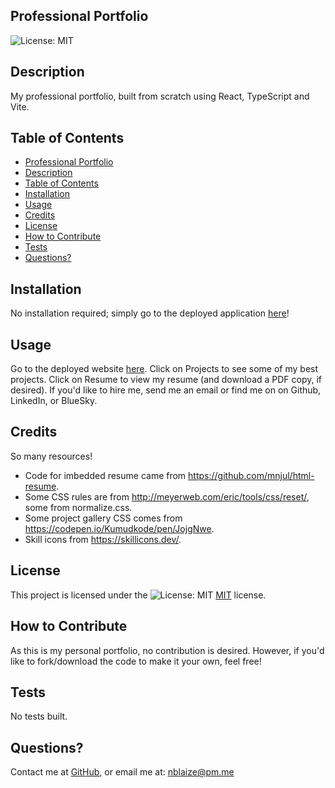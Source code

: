 ## Professional Portfolio
![License: MIT](https://img.shields.io/badge/License-MIT-yellow.svg)

## Description
My professional portfolio, built from scratch using React, TypeScript and Vite.

## Table of Contents
- [Professional Portfolio](#professional-portfolio)
- [Description](#description)
- [Table of Contents](#table-of-contents)
- [Installation](#installation)
- [Usage](#usage)
- [Credits](#credits)
- [License](#license)
- [How to Contribute](#how-to-contribute)
- [Tests](#tests)
- [Questions?](#questions)

## Installation
No installation required; simply  go to the deployed application [here](https://nb-portfolio.onrender.com/)!

## Usage
Go to the deployed website [here](https://nb-portfolio.onrender.com/). Click on Projects to see some of my best projects. Click on Resume to view my resume (and download a PDF copy, if desired). If  you'd like to hire me, send me an email or find me on on Github, LinkedIn, or BlueSky.

## Credits
So many resources!
- Code for imbedded resume came from https://github.com/mnjul/html-resume. 
- Some CSS rules are from http://meyerweb.com/eric/tools/css/reset/, some from normalize.css.
- Some project gallery CSS comes from https://codepen.io/Kumudkode/pen/JojgNwe.
- Skill icons from https://skillicons.dev/.

## License
This project is licensed under the ![License: MIT](https://img.shields.io/badge/License-MIT-yellow.svg) [MIT](https://opensource.org/licenses/MIT) license.

## How to Contribute
As this is my personal portfolio, no contribution is desired. However, if you'd like to fork/download the code to make it your own, feel free!

## Tests
No tests built.

## Questions? 
Contact me at
[GitHub](https://github.com/k3strl), or email me at: <nblaize@pm.me>